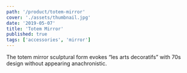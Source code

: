```yaml
---
path: '/product/totem-mirror'
cover: './assets/thumbnail.jpg'
date: '2019-05-07'
title: 'Totem Mirror'
published: true
tags: ['accessories', 'mirror']
---
```

The totem mirror sculptural form evokes “les arts decoratifs” with 70s design without appearing anachronistic.